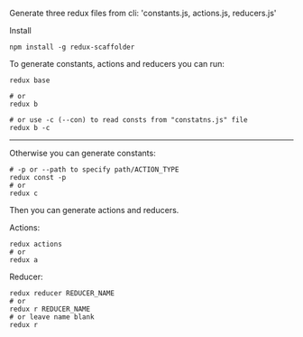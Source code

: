 Generate three redux files from cli: 'constants.js, actions.js, reducers.js'

Install 

```
npm install -g redux-scaffolder
```

To generate constants, actions and reducers you can run:
```
redux base 

# or
redux b

# or use -c (--con) to read consts from "constatns.js" file
redux b -c
```

___

Otherwise you can generate constants:
```
# -p or --path to specify path/ACTION_TYPE
redux const -p
# or
redux c
```

Then you can generate actions and reducers.

Actions:
```
redux actions
# or
redux a
```

Reducer:
```
redux reducer REDUCER_NAME
# or
redux r REDUCER_NAME
# or leave name blank
redux r
```

